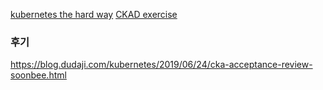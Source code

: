 
[kubernetes the hard way](https://github.com/kelseyhightower/kubernetes-the-hard-way)
[CKAD exercise](https://github.com/dgkanatsios/CKAD-exercises)


### 후기
https://blog.dudaji.com/kubernetes/2019/06/24/cka-acceptance-review-soonbee.html
